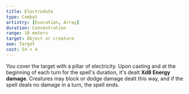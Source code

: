 ```yaml
---
title: Electrodute
type: Combat
artistry: [Evocation, Array]
duration: Concentration 
range: 10 meters
target: Object or creature
aoe: Target
cost: 5X + 4
---
```

You cover the target with a pillar of electricity. Upon casting and at the beginning of each turn for the spell's duration, it's dealt **Xd8 Energy damage**. Creatures may block or dodge damage dealt this way, and if the spell deals no damage in a turn, the spell ends.
